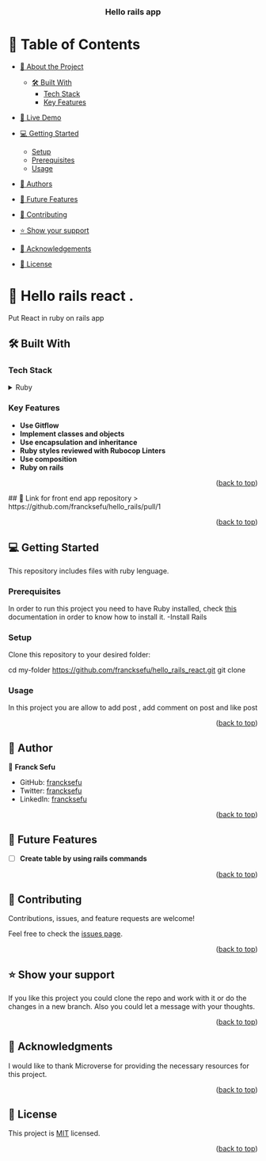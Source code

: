 <a name="readme-top"></a>
<div align="center">

  <h3><b>Hello rails app</b></h3>

</div>

# 📗 Table of Contents

- [📖 About the Project](#about-project)
  - [🛠 Built With](#built-with)
    - [Tech Stack](#tech-stack)
    - [Key Features](#key-features)

 - [🚀 Live Demo](#live-demo)
- [💻 Getting Started](#getting-started)
  - [Setup](#setup)
  - [Prerequisites](#prerequisites)
  - [Usage](#usage)
- [👥 Authors](#authors)
- [🔭 Future Features](#future-features)
- [🤝 Contributing](#contributing)
- [⭐️ Show your support](#support)
- [🙏 Acknowledgements](#acknowledgements)
- [📝 License](#license)

# 📖 Hello rails react <a name="about-project"></a>.

Put React in ruby on rails app
## 🛠 Built With <a name="built-with"></a>

### Tech Stack <a name="tech-stack"></a>

<details>
<summary>Ruby</summary>
  <ul>
    <li><a href="https://www.ruby-lang.org/es/">Ruby</a></li>
    <li><a href="https://github.com/github/rubocop-github/blob/main/STYLEGUIDE.md">Ruby styles guide</a></li>
    <li><a href="https://www.ruby-lang.org/es/">Rails</a></li>
  </ul>
</details>

### Key Features <a name="key-features"></a>

- **Use Gitflow**
- **Implement classes and objects**
- **Use encapsulation and inheritance**
- **Ruby styles reviewed with Rubocop Linters**
- **Use composition**
- **Ruby on rails**

<p align="right">(<a href="#readme-top">back to top</a>)</p>
<!-- LIVE DEMO -->
## 🚀 Link for front end app repository <a name="live-demo"></a>
>
https://github.com/francksefu/hello_rails/pull/1
<p align="right">(<a href="#readme-top">back to top</a>)</p>


## 💻 Getting Started <a name="getting-started"></a>

This repository includes files with ruby lenguage.

### Prerequisites

In order to run this project you need to have Ruby installed, check [this](https://www.ruby-lang.org/en/) documentation in order to know how to install it.
-Install Rails

### Setup

Clone this repository to your desired folder:

  cd my-folder https://github.com/francksefu/hello_rails_react.git
  git clone 

### Usage

In this project you are allow to add post , add comment on post and like post

<p align="right">(<a href="#readme-top">back to top</a>)</p>

## 👥 Author <a name="authors"></a>

👤 **Franck Sefu**

- GitHub: [francksefu](https://github.com/francksefu)
- Twitter: [francksefu](https://twitter.com/franck_sefu)
- LinkedIn: [francksefu](https://www.linkedin.com/in/franck-sefu/)


<p align="right">(<a href="#readme-top">back to top</a>)</p>

## 🔭 Future Features <a name="future-features"></a>

- [ ] **Create table by using rails commands**

<p align="right">(<a href="#readme-top">back to top</a>)</p>

## 🤝 Contributing <a name="contributing"></a>

Contributions, issues, and feature requests are welcome!

Feel free to check the [issues page](https://github.com/francksefu/hello_rails_react/issues).

<p align="right">(<a href="#readme-top">back to top</a>)</p>

## ⭐️ Show your support <a name="support"></a>

If you like this project you could clone the repo and work with it or do the changes in a new branch. Also you could let a message with your thoughts.

<p align="right">(<a href="#readme-top">back to top</a>)</p>

## 🙏 Acknowledgments <a name="acknowledgements"></a>

I would like to thank Microverse for providing the necessary resources for this project.


<p align="right">(<a href="#readme-top">back to top</a>)</p>

## 📝 License <a name="license"></a>

This project is [MIT](./LICENSE) licensed.

<p align="right">(<a href="#readme-top">back to top</a>)</p>
